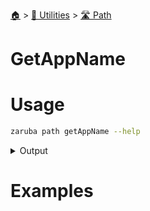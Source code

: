<!--startTocHeader-->
[🏠](../../README.md) > [🔧 Utilities](../README.md) > [🛣️ Path](README.md)
# GetAppName
<!--endTocHeader-->

# Usage

<!--startCode-->
```bash
zaruba path getAppName --help
```
 
<details>
<summary>Output</summary>
 
```````
Get default app name based on location or image name

Usage:
  zaruba path getAppName <string> [flags]

Aliases:
  getAppName, getServiceName

Flags:
  -h, --help   help for getAppName
```````
</details>
<!--endCode-->

# Examples



<!--startTocSubTopic-->
<!--endTocSubTopic-->